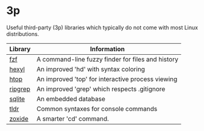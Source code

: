 # 3p

Useful third-party (3p) libraries which typically do not come with most Linux distributions.

| Library                                          | Information                                        |
|--------------------------------------------------|----------------------------------------------------|
| [fzf](https://github.com/junegunn/fzf)           | A command-line fuzzy finder for files and history  |
| [hexyl](https://github.com/sharkdp/hexyl)        | An improved 'hd' with syntax coloring              |
| [htop](https://github.com/htop-dev/htop)         | An improved 'top' for interactive process viewing  |
| [ripgrep](https://github.com/BurntSushi/ripgrep) | An improved 'grep' which respects .gitignore       |
| [sqlite](https://github.com/sqlite/sqlite/)      | An embedded database                               |
| [tldr](https://github.com/tldr-pages/tldr)       | Common syntaxes for console commands               |
| [zoxide](https://github.com/ajeetdsouza/zoxide)  | A smarter 'cd' command.                            |
